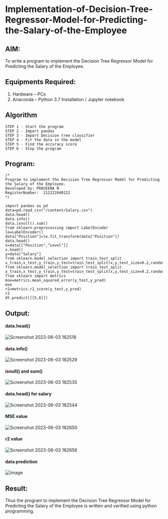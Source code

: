 # Implementation-of-Decision-Tree-Regressor-Model-for-Predicting-the-Salary-of-the-Employee

## AIM:
To write a program to implement the Decision Tree Regressor Model for Predicting the Salary of the Employee.

## Equipments Required:
1. Hardware – PCs
2. Anaconda – Python 3.7 Installation / Jupyter notebook

## Algorithm
```
STEP 1 - Start the program
STEP 2 - Import pandas
STEP 3 - Import Decision tree classifier
STEP 4 - Fit the data in the model
STEP 5 - Find the accuracy score
STEP 6 - Stop the program
```

## Program:
```
/*
Program to implement the Decision Tree Regressor Model for Predicting the Salary of the Employee.
Developed by: PRAVEENA N
RegisterNumber:  212222040122
*/

import pandas as pd
data=pd.read_csv("/content/Salary.csv")
data.head()
data.info()
data.isnull().sum()
from sklearn.preprocessing import LabelEncoder
le=LabelEncoder()
data["Position"]=le.fit_transform(data["Position"])
data.head()
x=data[["Position","Level"]]
x.head()
y=data["Salary"]
from sklearn.model_selection import train_test_split
x_train,x_test,y_train,y_test=train_test_split(x,y,test_size=0.2,random_state=2)
from sklearn.model_selection import train_test_split
x_train,x_test,y_train,y_test=train_test_split(x,y,test_size=0.2,random_state=2)
from sklearn import metrics
mse=metrics.mean_squared_error(y_test,y_pred) 
mse
r2=metrics.r2_score(y_test,y_pred)
r2
dt.predict([[5,6]])
```

## Output:
#### data.head()
![Screenshot 2023-06-03 182518](https://github.com/Yamunaasri/Implementation-of-Decision-Tree-Regressor-Model-for-Predicting-the-Salary-of-the-Employee/assets/115707860/74928a7e-5490-4f21-a455-081786ea5ce3)

#### data.info()
![Screenshot 2023-06-03 182529](https://github.com/Yamunaasri/Implementation-of-Decision-Tree-Regressor-Model-for-Predicting-the-Salary-of-the-Employee/assets/115707860/ca791c21-ecb7-4869-95a4-3b833cc925e3)

#### isnull() and sum()
![Screenshot 2023-06-03 182535](https://github.com/Yamunaasri/Implementation-of-Decision-Tree-Regressor-Model-for-Predicting-the-Salary-of-the-Employee/assets/115707860/e349e8a7-c2f3-4afe-9707-603ee307cd5b)

#### data.head() for salary 
![Screenshot 2023-06-03 182544](https://github.com/Yamunaasri/Implementation-of-Decision-Tree-Regressor-Model-for-Predicting-the-Salary-of-the-Employee/assets/115707860/fa80dab8-37c3-44c8-86ac-9301b2128636)

#### MSE value
![Screenshot 2023-06-03 182650](https://github.com/Yamunaasri/Implementation-of-Decision-Tree-Regressor-Model-for-Predicting-the-Salary-of-the-Employee/assets/115707860/d48a86c5-919c-47f2-8ffd-8ca51ca8687c)

#### r2 value
![Screenshot 2023-06-03 182656](https://github.com/Yamunaasri/Implementation-of-Decision-Tree-Regressor-Model-for-Predicting-the-Salary-of-the-Employee/assets/115707860/c9c2d65d-f9ff-4a10-9a8e-7270c067d025)

#### data prediction
![image](https://github.com/Jaiganesh235/Implementation-of-Decision-Tree-Regressor-Model-for-Predicting-the-Salary-of-the-Employee/assets/118657189/485e2f7f-5060-40f2-8ae2-931a8cd39867)

 
## Result:
Thus the program to implement the Decision Tree Regressor Model for Predicting the Salary of the Employee is written and verified using python programming.
